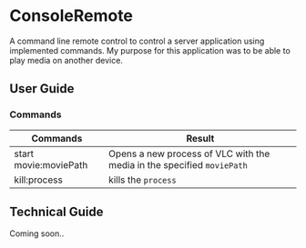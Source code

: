 # ConsoleRemote
A command line remote control to control a server application using implemented commands.
My purpose for this application was to be able to play media on another device.
## User Guide

### Commands
Commands                                     | Result
---------------------------------------------|---
start movie:moviePath                        | Opens a new process of VLC with the media in the specified `moviePath`
kill:process                                 | kills the `process`

## Technical Guide
Coming soon..
